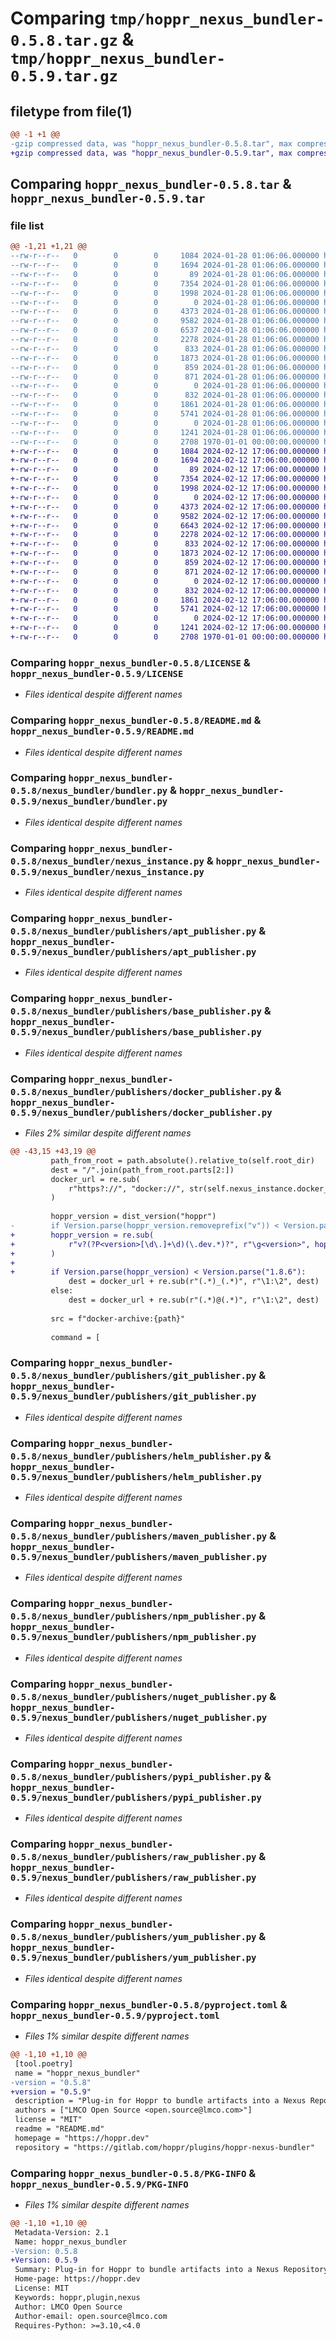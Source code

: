 # Comparing `tmp/hoppr_nexus_bundler-0.5.8.tar.gz` & `tmp/hoppr_nexus_bundler-0.5.9.tar.gz`

## filetype from file(1)

```diff
@@ -1 +1 @@
-gzip compressed data, was "hoppr_nexus_bundler-0.5.8.tar", max compression
+gzip compressed data, was "hoppr_nexus_bundler-0.5.9.tar", max compression
```

## Comparing `hoppr_nexus_bundler-0.5.8.tar` & `hoppr_nexus_bundler-0.5.9.tar`

### file list

```diff
@@ -1,21 +1,21 @@
--rw-r--r--   0        0        0     1084 2024-01-28 01:06:06.000000 hoppr_nexus_bundler-0.5.8/LICENSE
--rw-r--r--   0        0        0     1694 2024-01-28 01:06:06.000000 hoppr_nexus_bundler-0.5.8/README.md
--rw-r--r--   0        0        0       89 2024-01-28 01:06:06.000000 hoppr_nexus_bundler-0.5.8/nexus_bundler/__init__.py
--rw-r--r--   0        0        0     7354 2024-01-28 01:06:06.000000 hoppr_nexus_bundler-0.5.8/nexus_bundler/bundler.py
--rw-r--r--   0        0        0     1998 2024-01-28 01:06:06.000000 hoppr_nexus_bundler-0.5.8/nexus_bundler/nexus_instance.py
--rw-r--r--   0        0        0        0 2024-01-28 01:06:06.000000 hoppr_nexus_bundler-0.5.8/nexus_bundler/publishers/__init__.py
--rw-r--r--   0        0        0     4373 2024-01-28 01:06:06.000000 hoppr_nexus_bundler-0.5.8/nexus_bundler/publishers/apt_publisher.py
--rw-r--r--   0        0        0     9582 2024-01-28 01:06:06.000000 hoppr_nexus_bundler-0.5.8/nexus_bundler/publishers/base_publisher.py
--rw-r--r--   0        0        0     6537 2024-01-28 01:06:06.000000 hoppr_nexus_bundler-0.5.8/nexus_bundler/publishers/docker_publisher.py
--rw-r--r--   0        0        0     2278 2024-01-28 01:06:06.000000 hoppr_nexus_bundler-0.5.8/nexus_bundler/publishers/git_publisher.py
--rw-r--r--   0        0        0      833 2024-01-28 01:06:06.000000 hoppr_nexus_bundler-0.5.8/nexus_bundler/publishers/helm_publisher.py
--rw-r--r--   0        0        0     1873 2024-01-28 01:06:06.000000 hoppr_nexus_bundler-0.5.8/nexus_bundler/publishers/maven_publisher.py
--rw-r--r--   0        0        0      859 2024-01-28 01:06:06.000000 hoppr_nexus_bundler-0.5.8/nexus_bundler/publishers/npm_publisher.py
--rw-r--r--   0        0        0      871 2024-01-28 01:06:06.000000 hoppr_nexus_bundler-0.5.8/nexus_bundler/publishers/nuget_publisher.py
--rw-r--r--   0        0        0        0 2024-01-28 01:06:06.000000 hoppr_nexus_bundler-0.5.8/nexus_bundler/publishers/py.typed
--rw-r--r--   0        0        0      832 2024-01-28 01:06:06.000000 hoppr_nexus_bundler-0.5.8/nexus_bundler/publishers/pypi_publisher.py
--rw-r--r--   0        0        0     1861 2024-01-28 01:06:06.000000 hoppr_nexus_bundler-0.5.8/nexus_bundler/publishers/raw_publisher.py
--rw-r--r--   0        0        0     5741 2024-01-28 01:06:06.000000 hoppr_nexus_bundler-0.5.8/nexus_bundler/publishers/yum_publisher.py
--rw-r--r--   0        0        0        0 2024-01-28 01:06:06.000000 hoppr_nexus_bundler-0.5.8/nexus_bundler/py.typed
--rw-r--r--   0        0        0     1241 2024-01-28 01:06:06.000000 hoppr_nexus_bundler-0.5.8/pyproject.toml
--rw-r--r--   0        0        0     2708 1970-01-01 00:00:00.000000 hoppr_nexus_bundler-0.5.8/PKG-INFO
+-rw-r--r--   0        0        0     1084 2024-02-12 17:06:00.000000 hoppr_nexus_bundler-0.5.9/LICENSE
+-rw-r--r--   0        0        0     1694 2024-02-12 17:06:00.000000 hoppr_nexus_bundler-0.5.9/README.md
+-rw-r--r--   0        0        0       89 2024-02-12 17:06:00.000000 hoppr_nexus_bundler-0.5.9/nexus_bundler/__init__.py
+-rw-r--r--   0        0        0     7354 2024-02-12 17:06:00.000000 hoppr_nexus_bundler-0.5.9/nexus_bundler/bundler.py
+-rw-r--r--   0        0        0     1998 2024-02-12 17:06:00.000000 hoppr_nexus_bundler-0.5.9/nexus_bundler/nexus_instance.py
+-rw-r--r--   0        0        0        0 2024-02-12 17:06:00.000000 hoppr_nexus_bundler-0.5.9/nexus_bundler/publishers/__init__.py
+-rw-r--r--   0        0        0     4373 2024-02-12 17:06:00.000000 hoppr_nexus_bundler-0.5.9/nexus_bundler/publishers/apt_publisher.py
+-rw-r--r--   0        0        0     9582 2024-02-12 17:06:00.000000 hoppr_nexus_bundler-0.5.9/nexus_bundler/publishers/base_publisher.py
+-rw-r--r--   0        0        0     6643 2024-02-12 17:06:00.000000 hoppr_nexus_bundler-0.5.9/nexus_bundler/publishers/docker_publisher.py
+-rw-r--r--   0        0        0     2278 2024-02-12 17:06:00.000000 hoppr_nexus_bundler-0.5.9/nexus_bundler/publishers/git_publisher.py
+-rw-r--r--   0        0        0      833 2024-02-12 17:06:00.000000 hoppr_nexus_bundler-0.5.9/nexus_bundler/publishers/helm_publisher.py
+-rw-r--r--   0        0        0     1873 2024-02-12 17:06:00.000000 hoppr_nexus_bundler-0.5.9/nexus_bundler/publishers/maven_publisher.py
+-rw-r--r--   0        0        0      859 2024-02-12 17:06:00.000000 hoppr_nexus_bundler-0.5.9/nexus_bundler/publishers/npm_publisher.py
+-rw-r--r--   0        0        0      871 2024-02-12 17:06:00.000000 hoppr_nexus_bundler-0.5.9/nexus_bundler/publishers/nuget_publisher.py
+-rw-r--r--   0        0        0        0 2024-02-12 17:06:00.000000 hoppr_nexus_bundler-0.5.9/nexus_bundler/publishers/py.typed
+-rw-r--r--   0        0        0      832 2024-02-12 17:06:00.000000 hoppr_nexus_bundler-0.5.9/nexus_bundler/publishers/pypi_publisher.py
+-rw-r--r--   0        0        0     1861 2024-02-12 17:06:00.000000 hoppr_nexus_bundler-0.5.9/nexus_bundler/publishers/raw_publisher.py
+-rw-r--r--   0        0        0     5741 2024-02-12 17:06:00.000000 hoppr_nexus_bundler-0.5.9/nexus_bundler/publishers/yum_publisher.py
+-rw-r--r--   0        0        0        0 2024-02-12 17:06:00.000000 hoppr_nexus_bundler-0.5.9/nexus_bundler/py.typed
+-rw-r--r--   0        0        0     1241 2024-02-12 17:06:00.000000 hoppr_nexus_bundler-0.5.9/pyproject.toml
+-rw-r--r--   0        0        0     2708 1970-01-01 00:00:00.000000 hoppr_nexus_bundler-0.5.9/PKG-INFO
```

### Comparing `hoppr_nexus_bundler-0.5.8/LICENSE` & `hoppr_nexus_bundler-0.5.9/LICENSE`

 * *Files identical despite different names*

### Comparing `hoppr_nexus_bundler-0.5.8/README.md` & `hoppr_nexus_bundler-0.5.9/README.md`

 * *Files identical despite different names*

### Comparing `hoppr_nexus_bundler-0.5.8/nexus_bundler/bundler.py` & `hoppr_nexus_bundler-0.5.9/nexus_bundler/bundler.py`

 * *Files identical despite different names*

### Comparing `hoppr_nexus_bundler-0.5.8/nexus_bundler/nexus_instance.py` & `hoppr_nexus_bundler-0.5.9/nexus_bundler/nexus_instance.py`

 * *Files identical despite different names*

### Comparing `hoppr_nexus_bundler-0.5.8/nexus_bundler/publishers/apt_publisher.py` & `hoppr_nexus_bundler-0.5.9/nexus_bundler/publishers/apt_publisher.py`

 * *Files identical despite different names*

### Comparing `hoppr_nexus_bundler-0.5.8/nexus_bundler/publishers/base_publisher.py` & `hoppr_nexus_bundler-0.5.9/nexus_bundler/publishers/base_publisher.py`

 * *Files identical despite different names*

### Comparing `hoppr_nexus_bundler-0.5.8/nexus_bundler/publishers/docker_publisher.py` & `hoppr_nexus_bundler-0.5.9/nexus_bundler/publishers/docker_publisher.py`

 * *Files 2% similar despite different names*

```diff
@@ -43,15 +43,19 @@
         path_from_root = path.absolute().relative_to(self.root_dir)
         dest = "/".join(path_from_root.parts[2:])
         docker_url = re.sub(
             r"https?://", "docker://", str(self.nexus_instance.docker_url)
         )
 
         hoppr_version = dist_version("hoppr")
-        if Version.parse(hoppr_version.removeprefix("v")) < Version.parse("1.8.6"):
+        hoppr_version = re.sub(
+            r"v?(?P<version>[\d\.]+\d)(\.dev.*)?", r"\g<version>", hoppr_version
+        )
+
+        if Version.parse(hoppr_version) < Version.parse("1.8.6"):
             dest = docker_url + re.sub(r"(.*)_(.*)", r"\1:\2", dest)
         else:
             dest = docker_url + re.sub(r"(.*)@(.*)", r"\1:\2", dest)
 
         src = f"docker-archive:{path}"
 
         command = [
```

### Comparing `hoppr_nexus_bundler-0.5.8/nexus_bundler/publishers/git_publisher.py` & `hoppr_nexus_bundler-0.5.9/nexus_bundler/publishers/git_publisher.py`

 * *Files identical despite different names*

### Comparing `hoppr_nexus_bundler-0.5.8/nexus_bundler/publishers/helm_publisher.py` & `hoppr_nexus_bundler-0.5.9/nexus_bundler/publishers/helm_publisher.py`

 * *Files identical despite different names*

### Comparing `hoppr_nexus_bundler-0.5.8/nexus_bundler/publishers/maven_publisher.py` & `hoppr_nexus_bundler-0.5.9/nexus_bundler/publishers/maven_publisher.py`

 * *Files identical despite different names*

### Comparing `hoppr_nexus_bundler-0.5.8/nexus_bundler/publishers/npm_publisher.py` & `hoppr_nexus_bundler-0.5.9/nexus_bundler/publishers/npm_publisher.py`

 * *Files identical despite different names*

### Comparing `hoppr_nexus_bundler-0.5.8/nexus_bundler/publishers/nuget_publisher.py` & `hoppr_nexus_bundler-0.5.9/nexus_bundler/publishers/nuget_publisher.py`

 * *Files identical despite different names*

### Comparing `hoppr_nexus_bundler-0.5.8/nexus_bundler/publishers/pypi_publisher.py` & `hoppr_nexus_bundler-0.5.9/nexus_bundler/publishers/pypi_publisher.py`

 * *Files identical despite different names*

### Comparing `hoppr_nexus_bundler-0.5.8/nexus_bundler/publishers/raw_publisher.py` & `hoppr_nexus_bundler-0.5.9/nexus_bundler/publishers/raw_publisher.py`

 * *Files identical despite different names*

### Comparing `hoppr_nexus_bundler-0.5.8/nexus_bundler/publishers/yum_publisher.py` & `hoppr_nexus_bundler-0.5.9/nexus_bundler/publishers/yum_publisher.py`

 * *Files identical despite different names*

### Comparing `hoppr_nexus_bundler-0.5.8/pyproject.toml` & `hoppr_nexus_bundler-0.5.9/pyproject.toml`

 * *Files 1% similar despite different names*

```diff
@@ -1,10 +1,10 @@
 [tool.poetry]
 name = "hoppr_nexus_bundler"
-version = "0.5.8"
+version = "0.5.9"
 description = "Plug-in for Hoppr to bundle artifacts into a Nexus Repository"
 authors = ["LMCO Open Source <open.source@lmco.com>"]
 license = "MIT"
 readme = "README.md"
 homepage = "https://hoppr.dev"
 repository = "https://gitlab.com/hoppr/plugins/hoppr-nexus-bundler"
```

### Comparing `hoppr_nexus_bundler-0.5.8/PKG-INFO` & `hoppr_nexus_bundler-0.5.9/PKG-INFO`

 * *Files 1% similar despite different names*

```diff
@@ -1,10 +1,10 @@
 Metadata-Version: 2.1
 Name: hoppr_nexus_bundler
-Version: 0.5.8
+Version: 0.5.9
 Summary: Plug-in for Hoppr to bundle artifacts into a Nexus Repository
 Home-page: https://hoppr.dev
 License: MIT
 Keywords: hoppr,plugin,nexus
 Author: LMCO Open Source
 Author-email: open.source@lmco.com
 Requires-Python: >=3.10,<4.0
```


